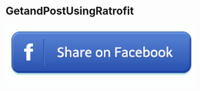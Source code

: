 # GetandPostUsingRatrofit
![Alt text](https://raw.githubusercontent.com/rajkumu12/FacebbokLoginandSharing/master/app/src/main/res/drawable/shh.png "Optional title")
